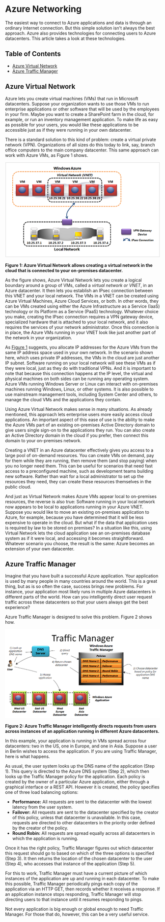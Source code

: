 # Azure Networking

The easiest way to connect to Azure applications and data is through an ordinary Internet connection. But this simple solution isn't always the best approach. Azure also provides technologies for connecting users to Azure datacenters. This article takes a look at these technologies.

## Table of Contents

-   [Azure Virtual Network][Azure Virtual Network]
-   [Azure Traffic Manager][Azure Traffic Manager]

<a name="Vnet"></a>

## Azure Virtual Network

Azure lets you create virtual machines (VMs) that run in Microsoft datacenters. Suppose your organization wants to use those VMs to run enterprise applications or other software that will be used by the employees in your firm. Maybe you want to create a SharePoint farm in the cloud, for example, or run an inventory management application. To make life as easy as possible for your users, you would like these applications to be accessible just as if they were running in your own datacenter.

There is a standard solution to this kind of problem: create a virtual private network (VPN). Organizations of all sizes do this today to link, say, branch office computers to the main company datacenter. This same approach can work with Azure VMs, as Figure 1 shows.

<a name="Fig1"></a>

![01\_Networking][01\_Networking]

**Figure 1: Azure Virtual Network allows creating a virtual network in the cloud that is connected to your on-premises datacenter.**

As the figure shows, Azure Virtual Network lets you create a logical boundary around a group of VMs, called a *virtual network or VNET*, in an Azure datacenter. It then lets you establish an IPsec connection between this VNET and your local network. The VMs in a VNET can be created using Azure Virtual Machines, Azure Cloud Services, or both. In other words, they can be VMs created using either the Azure Infrastructure as a Service (IaaS) technology or its Platform as a Service (PaaS) technology.
Whatever choice you make, creating the IPsec connection requires a VPN gateway device, specialized hardware that is attached to your local network, and it also requires the services of your network administrator. Once this connection is in place, the Azure VMs running in your VNET look like just another part of the network in your organization.

As [Figure 1][Figure 1] suggests, you allocate IP addresses for the Azure VMs from the same IP address space used in your own network. In the scenario shown here, which uses private IP addresses, the VMs in the cloud are just another IP subnet. Software running on your local network will see these VMs as if they were local, just as they do with traditional VPNs. And it is important to note that because this connection happens at the IP level, the virtual and physical machines on both sides can be running any operating system. Azure VMs running Windows Server or Linux can interact with on-premises machines running Windows, Linux, or other systems. It is also possible to use mainstream management tools, including System Center and others, to manage the cloud VMs and the applications they contain.

Using Azure Virtual Network makes sense in many situations. As already mentioned, this approach lets enterprise users more easily access cloud applications. An important aspect of this ease of use is the ability to make the Azure VMs part of an existing on-premises Active Directory domain to give users single sign-on to the applications they run. You can also create an Active Directory domain in the cloud if you prefer, then connect this domain to your on-premises network.

Creating a VNET in an Azure datacenter effectively gives you access to a large pool of on-demand resources. You can create VMs on demand, pay for them while they are running, then remove them (and stop paying) when you no longer need them. This can be useful for scenarios that need fast access to a preconfigured machine, such as development teams building new software. Rather than wait for a local administrator to set up the resources they need, they can create these resources themselves in the public cloud.

And just as Virtual Network makes Azure VMs appear local to on-premises resources, the reverse is also true: Software running in your local network now appears to be local to applications running in your Azure VNET. Suppose you would like to move an existing on-premises application to Azure, for example, because you have determined that it will be less expensive to operate in the cloud. But what if the data that application uses is required by law to be stored on premises? In a situation like this, using Virtual Network lets the cloud application see an on-premises database system as if it were local, and accessing it becomes straightforward. Whatever scenario you choose, the result is the same: Azure becomes an extension of your own datacenter.

<a name="TrafficMngr"></a>

## Azure Traffic Manager

Imagine that you have built a successful Azure application. Your application is used by many people in many countries around the world. This is a great thing, but as is so often the case, success brings new problems. For instance, your application most likely runs in multiple Azure datacenters in different parts of the world. How can you intelligently direct user request traffic across these datacenters so that your users always get the best experience?

Azure Traffic Manager is designed to solve this problem. Figure 2 shows how.

<a name="Fig3"></a>

![03\_TrafficManager][03\_TrafficManager]

**Figure 2: Azure Traffic Manager intelligently directs requests from users across instances of an application running in different Azure datacenters.**

In this example, your application is running in VMs spread across four datacenters: two in the US, one in Europe, and one in Asia. Suppose a user in Berlin wishes to access the application. If you are using Traffic Manager, here is what happens.

As usual, the user system looks up the DNS name of the application (Step 1). This query is directed to the Azure DNS system (Step 2), which then looks up the Traffic Manager policy for the application. Each policy is created by the owner of a particular Azure application, either through a graphical interface or a REST API. However it is created, the policy specifies one of three load balancing options:

-   **Performance:** All requests are sent to the datacenter with the lowest latency from the user system.
-   **Failover:** All requests are sent to the datacenter specified by the creator of this policy, unless that datacenter is unavailable. In this case, requests are directed to other datacenters in the priority order defined by the creator of the policy.
-   **Round Robin:** All requests are spread equally across all datacenters in which the application is running.

Once it has the right policy, Traffic Manager figures out which datacenter this request should go to based on which of the three options is specified (Step 3). It then returns the location of the chosen datacenter to the user (Step 4), who accesses that instance of the application (Step 5).

For this to work, Traffic Manager must have a current picture of which instances of the application are up and running in each datacenter. To make this possible, Traffic Manager periodically pings each copy of the application via an HTTP GET, then records whether it receives a response. If an application instance stops responding, Traffic Manager will stop directing users to that instance until it resumes responding to pings.

Not every application is big enough or global enough to need Traffic Manager. For those that do, however, this can be a very useful service.

  [Azure Virtual Network]: #Vnet
  [Azure Traffic Manager]: #TrafficMngr
  [01\_Networking]: ./media/azure-networking/Networking_01Networking.png
  [Figure 1]: #Fig1
  [03\_TrafficManager]: ./media/azure-networking/Networking_03TrafficManager.png
